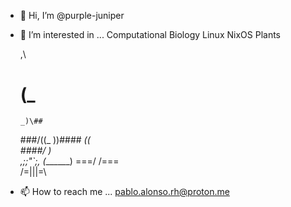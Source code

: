 - 👋 Hi, I’m @purple-juniper
- 👀 I’m interested in ...
  Computational Biology
  Linux
  NixOS
  Plants







     ,\
    # (_
      _)\##
  ###/((_
       ))\####
     _((     
####/  )\
     ,;;"`;,
    (_______)
      \===/
      /===\
     /=|||=\


- 📫 How to reach me ...
  pablo.alonso.rh@proton.me

<!---
purple-juniper/purple-juniper is a ✨ special ✨ repository because its `README.md` (this file) appears on your GitHub profile.
You can click the Preview link to take a look at your changes.
--->
